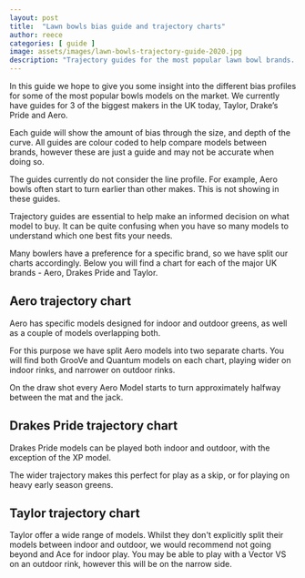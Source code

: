 ```yaml
---
layout: post
title:  "Lawn bowls bias guide and trajectory charts"
author: reece
categories: [ guide ]
image: assets/images/lawn-bowls-trajectory-guide-2020.jpg
description: "Trajectory guides for the most popular lawn bowl brands. Drakes Pride, Taylor and Aero"
---
```


In this guide we hope to give you some insight into the different bias profiles for some of the most popular bowls models on the market. We currently have guides for 3 of the biggest makers in the UK today, Taylor, Drake’s Pride and Aero.

Each guide will show the amount of bias through the size, and depth of the curve. All guides are colour coded to help compare models between brands, however these are just a guide and may not be accurate when doing so. 

The guides currently do not consider the line profile. For example, Aero bowls often start to turn earlier than other makes. This is not showing in these guides.

Trajectory guides are essential to help make an informed decision on what model to buy. It can be quite confusing when you have so many models to understand which one best fits your needs.

Many bowlers have a preference for a specific brand, so we have split our charts accordingly. Below you will find a chart for each of the major UK brands - Aero, Drakes Pride and Taylor.


## Aero trajectory chart

Aero has specific models designed for indoor and outdoor greens, as well as a couple of models  overlapping both.

For this purpose we have split Aero models into two separate charts. You will find both GrooVe and Quantum models on each chart, playing wider on indoor rinks, and narrower on outdoor rinks.


On the draw shot every Aero Model starts to turn approximately halfway between the mat and the jack.

## Drakes Pride trajectory chart

Drakes Pride models can be played both indoor and outdoor, with the exception of the XP model.

The wider trajectory makes this perfect for play as a skip, or for playing on heavy early season greens.

## Taylor trajectory chart

Taylor offer a wide range of models. Whilst they don't explicitly split their models between indoor and outdoor, we would recommend not going beyond and Ace for indoor play. You may be able to play with a Vector VS on an outdoor rink, however this will be on the narrow side.


